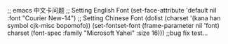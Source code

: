 ;; emacs 中文卡问题
;; Setting English Font
(set-face-attribute
 'default nil :font "Courier New-14")
;; Setting Chinese Font
(dolist (charset '(kana han symbol cjk-misc bopomofo))
(set-fontset-font (frame-parameter nil 'font)
charset
(font-spec :family "Microsoft Yahei" :size 16)))
;;bug fix test...
